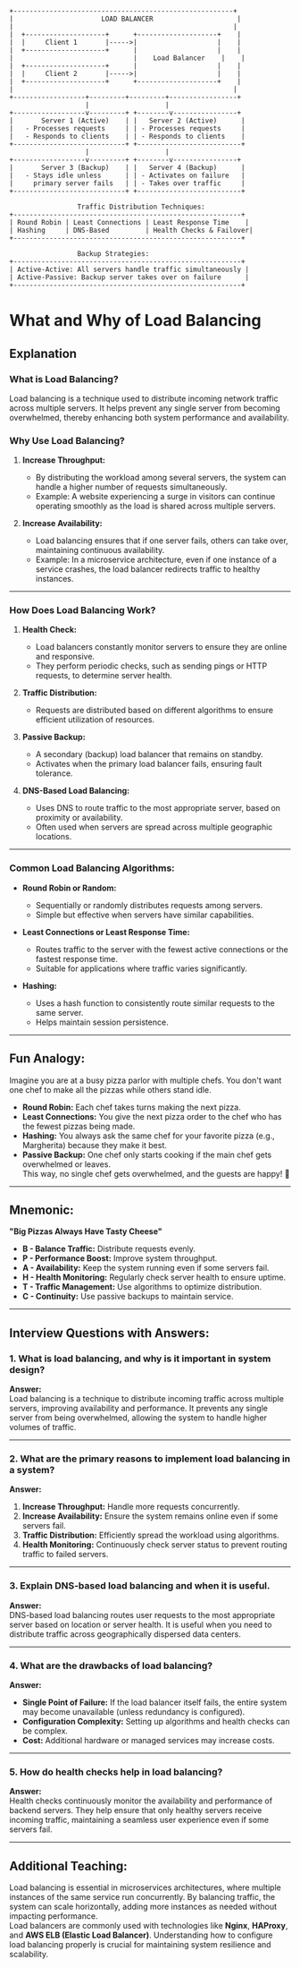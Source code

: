 ```
+-------------------------------------------------------+
|                      LOAD BALANCER                     |
|                                                       |
|  +--------------------+      +--------------------+    |
|  |     Client 1       |----->|                    |    |
|  +--------------------+      |                    |    |
|                              |    Load Balancer    |    |
|  +--------------------+      |                    |    |
|  |     Client 2       |----->|                    |    |
|  +--------------------+      +--------------------+    |
|                                                       |
+------------------+---------+---------+-----------------+
                   |                   |
+------------------v---------+ +--------v----------------+
|       Server 1 (Active)    | |   Server 2 (Active)      |
|   - Processes requests     | | - Processes requests     |
|   - Responds to clients    | | - Responds to clients    |
+----------------------------+ +--------------------------+
                   |                   |
+------------------v---------+ +--------v----------------+
|       Server 3 (Backup)    | |   Server 4 (Backup)      |
|   - Stays idle unless      | | - Activates on failure   |
|     primary server fails   | | - Takes over traffic     |
+----------------------------+ +--------------------------+

                 Traffic Distribution Techniques:
+---------------------------------------------------------+
| Round Robin | Least Connections | Least Response Time    |
| Hashing     | DNS-Based         | Health Checks & Failover|
+---------------------------------------------------------+

                 Backup Strategies:
+---------------------------------------------------------+
| Active-Active: All servers handle traffic simultaneously |
| Active-Passive: Backup server takes over on failure      |
+---------------------------------------------------------+
```

# **What and Why of Load Balancing**

## **Explanation**

### **What is Load Balancing?**  
Load balancing is a technique used to distribute incoming network traffic across multiple servers. It helps prevent any single server from becoming overwhelmed, thereby enhancing both system performance and availability.

### **Why Use Load Balancing?**  
1. **Increase Throughput:**  
   - By distributing the workload among several servers, the system can handle a higher number of requests simultaneously.  
   - Example: A website experiencing a surge in visitors can continue operating smoothly as the load is shared across multiple servers.  

2. **Increase Availability:**  
   - Load balancing ensures that if one server fails, others can take over, maintaining continuous availability.  
   - Example: In a microservice architecture, even if one instance of a service crashes, the load balancer redirects traffic to healthy instances.  

---

### **How Does Load Balancing Work?**  
1. **Health Check:**  
   - Load balancers constantly monitor servers to ensure they are online and responsive.  
   - They perform periodic checks, such as sending pings or HTTP requests, to determine server health.  

2. **Traffic Distribution:**  
   - Requests are distributed based on different algorithms to ensure efficient utilization of resources.  
   
3. **Passive Backup:**  
   - A secondary (backup) load balancer that remains on standby.  
   - Activates when the primary load balancer fails, ensuring fault tolerance.  

4. **DNS-Based Load Balancing:**  
   - Uses DNS to route traffic to the most appropriate server, based on proximity or availability.  
   - Often used when servers are spread across multiple geographic locations.  

---

### **Common Load Balancing Algorithms:**  
- **Round Robin or Random:**  
  - Sequentially or randomly distributes requests among servers.  
  - Simple but effective when servers have similar capabilities.  

- **Least Connections or Least Response Time:**  
  - Routes traffic to the server with the fewest active connections or the fastest response time.  
  - Suitable for applications where traffic varies significantly.  

- **Hashing:**  
  - Uses a hash function to consistently route similar requests to the same server.  
  - Helps maintain session persistence.  

---

## **Fun Analogy:**  
Imagine you are at a busy pizza parlor with multiple chefs. You don't want one chef to make all the pizzas while others stand idle.  
- **Round Robin:** Each chef takes turns making the next pizza.  
- **Least Connections:** You give the next pizza order to the chef who has the fewest pizzas being made.  
- **Hashing:** You always ask the same chef for your favorite pizza (e.g., Margherita) because they make it best.  
- **Passive Backup:** One chef only starts cooking if the main chef gets overwhelmed or leaves.  
This way, no single chef gets overwhelmed, and the guests are happy! 🍕  

---

## **Mnemonic:**  
**"Big Pizzas Always Have Tasty Cheese"**  
- **B - Balance Traffic:** Distribute requests evenly.  
- **P - Performance Boost:** Improve system throughput.  
- **A - Availability:** Keep the system running even if some servers fail.  
- **H - Health Monitoring:** Regularly check server health to ensure uptime.  
- **T - Traffic Management:** Use algorithms to optimize distribution.  
- **C - Continuity:** Use passive backups to maintain service.  

---

## **Interview Questions with Answers:**  

### **1. What is load balancing, and why is it important in system design?**  
**Answer:**  
Load balancing is a technique to distribute incoming traffic across multiple servers, improving availability and performance. It prevents any single server from being overwhelmed, allowing the system to handle higher volumes of traffic.  

---

### **2. What are the primary reasons to implement load balancing in a system?**  
**Answer:**  
1. **Increase Throughput:** Handle more requests concurrently.  
2. **Increase Availability:** Ensure the system remains online even if some servers fail.  
3. **Traffic Distribution:** Efficiently spread the workload using algorithms.  
4. **Health Monitoring:** Continuously check server status to prevent routing traffic to failed servers.  

---

### **3. Explain DNS-based load balancing and when it is useful.**  
**Answer:**  
DNS-based load balancing routes user requests to the most appropriate server based on location or server health. It is useful when you need to distribute traffic across geographically dispersed data centers.  

---

### **4. What are the drawbacks of load balancing?**  
**Answer:**  
- **Single Point of Failure:** If the load balancer itself fails, the entire system may become unavailable (unless redundancy is configured).  
- **Configuration Complexity:** Setting up algorithms and health checks can be complex.  
- **Cost:** Additional hardware or managed services may increase costs.  

---

### **5. How do health checks help in load balancing?**  
**Answer:**  
Health checks continuously monitor the availability and performance of backend servers. They help ensure that only healthy servers receive incoming traffic, maintaining a seamless user experience even if some servers fail.  

---

## **Additional Teaching:**  
Load balancing is essential in microservices architectures, where multiple instances of the same service run concurrently. By balancing traffic, the system can scale horizontally, adding more instances as needed without impacting performance.  
Load balancers are commonly used with technologies like **Nginx**, **HAProxy**, and **AWS ELB (Elastic Load Balancer)**. Understanding how to configure load balancing properly is crucial for maintaining system resilience and scalability.  

